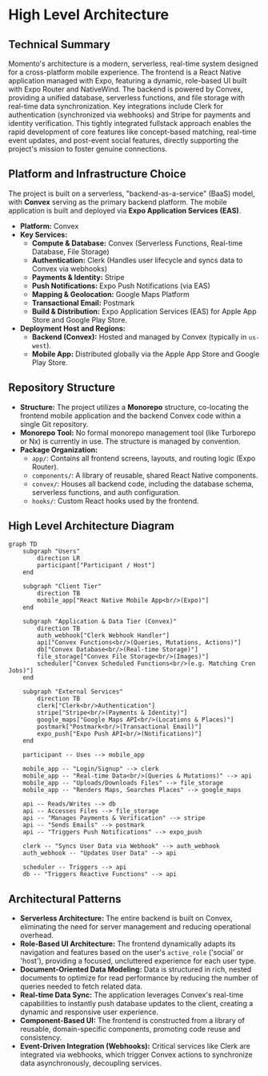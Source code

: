 # High Level Architecture

## Technical Summary

Momento's architecture is a modern, serverless, real-time system designed for a cross-platform mobile experience. The frontend is a React Native application managed with Expo, featuring a dynamic, role-based UI built with Expo Router and NativeWind. The backend is powered by Convex, providing a unified database, serverless functions, and file storage with real-time data synchronization. Key integrations include Clerk for authentication (synchronized via webhooks) and Stripe for payments and identity verification. This tightly integrated fullstack approach enables the rapid development of core features like concept-based matching, real-time event updates, and post-event social features, directly supporting the project's mission to foster genuine connections.

## Platform and Infrastructure Choice

The project is built on a serverless, "backend-as-a-service" (BaaS) model, with **Convex** serving as the primary backend platform. The mobile application is built and deployed via **Expo Application Services (EAS)**.

- **Platform:** Convex
- **Key Services:**
  - **Compute & Database:** Convex (Serverless Functions, Real-time Database, File Storage)
  - **Authentication:** Clerk (Handles user lifecycle and syncs data to Convex via webhooks)
  - **Payments & Identity:** Stripe
  - **Push Notifications:** Expo Push Notifications (via EAS)
  - **Mapping & Geolocation:** Google Maps Platform
  - **Transactional Email:** Postmark
  - **Build & Distribution:** Expo Application Services (EAS) for Apple App Store and Google Play Store.
- **Deployment Host and Regions:**
  - **Backend (Convex):** Hosted and managed by Convex (typically in `us-west`).
  - **Mobile App:** Distributed globally via the Apple App Store and Google Play Store.

## Repository Structure

- **Structure:** The project utilizes a **Monorepo** structure, co-locating the frontend mobile application and the backend Convex code within a single Git repository.
- **Monorepo Tool:** No formal monorepo management tool (like Turborepo or Nx) is currently in use. The structure is managed by convention.
- **Package Organization:**
  - `app/`: Contains all frontend screens, layouts, and routing logic (Expo Router).
  - `components/`: A library of reusable, shared React Native components.
  - `convex/`: Houses all backend code, including the database schema, serverless functions, and auth configuration.
  - `hooks/`: Custom React hooks used by the frontend.

## High Level Architecture Diagram

```mermaid
graph TD
    subgraph "Users"
        direction LR
        participant["Participant / Host"]
    end

    subgraph "Client Tier"
        direction TB
        mobile_app["React Native Mobile App<br/>(Expo)"]
    end

    subgraph "Application & Data Tier (Convex)"
        direction TB
        auth_webhook["Clerk Webhook Handler"]
        api["Convex Functions<br/>(Queries, Mutations, Actions)"]
        db["Convex Database<br/>(Real-time Storage)"]
        file_storage["Convex File Storage<br/>(Images)"]
        scheduler["Convex Scheduled Functions<br/>(e.g. Matching Cron Jobs)"]
    end

    subgraph "External Services"
        direction TB
        clerk["Clerk<br/>Authentication"]
        stripe["Stripe<br/>(Payments & Identity)"]
        google_maps["Google Maps API<br/>(Locations & Places)"]
        postmark["Postmark<br/>(Transactional Email)"]
        expo_push["Expo Push API<br/>(Notifications)"]
    end

    participant -- Uses --> mobile_app

    mobile_app -- "Login/Signup" --> clerk
    mobile_app -- "Real-time Data<br/>(Queries & Mutations)" --> api
    mobile_app -- "Uploads/Downloads Files" --> file_storage
    mobile_app -- "Renders Maps, Searches Places" --> google_maps

    api -- Reads/Writes --> db
    api -- Accesses Files --> file_storage
    api -- "Manages Payments & Verification" --> stripe
    api -- "Sends Emails" --> postmark
    api -- "Triggers Push Notifications" --> expo_push

    clerk -- "Syncs User Data via Webhook" --> auth_webhook
    auth_webhook -- "Updates User Data" --> api

    scheduler -- Triggers --> api
    db -- "Triggers Reactive Functions" --> api
```

## Architectural Patterns

- **Serverless Architecture:** The entire backend is built on Convex, eliminating the need for server management and reducing operational overhead.
- **Role-Based UI Architecture:** The frontend dynamically adapts its navigation and features based on the user's `active_role` ('social' or 'host'), providing a focused, uncluttered experience for each user type.
- **Document-Oriented Data Modeling:** Data is structured in rich, nested documents to optimize for read performance by reducing the number of queries needed to fetch related data.
- **Real-time Data Sync:** The application leverages Convex's real-time capabilities to instantly push database updates to the client, creating a dynamic and responsive user experience.
- **Component-Based UI:** The frontend is constructed from a library of reusable, domain-specific components, promoting code reuse and consistency.
- **Event-Driven Integration (Webhooks):** Critical services like Clerk are integrated via webhooks, which trigger Convex actions to synchronize data asynchronously, decoupling services.
